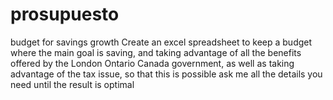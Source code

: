# prosupuesto
budget for savings growth
Create an excel spreadsheet to keep a budget where the main goal is saving, and taking advantage of all the benefits offered by the London Ontario Canada government, as well as taking advantage of the tax issue, so that this is possible ask me all the details you need until the result is optimal
